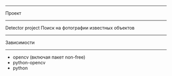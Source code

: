 -- --------------------------------------------------
Проект
-- --------------------------------------------------
 Detector project
Поиск на фотографии известных объектов

-- --------------------------------------------------
Зависимости
-- --------------------------------------------------
- opencv (включая пакет non-free)
- python-opencv
- python

